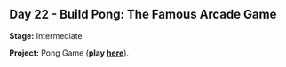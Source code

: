 ## Day 22 - Build Pong: The Famous Arcade Game

**Stage:** Intermediate

**Project:** Pong Game (**play [here](https://replit.com/@GloryOdeyemi/Pong-Game?v=1)**).